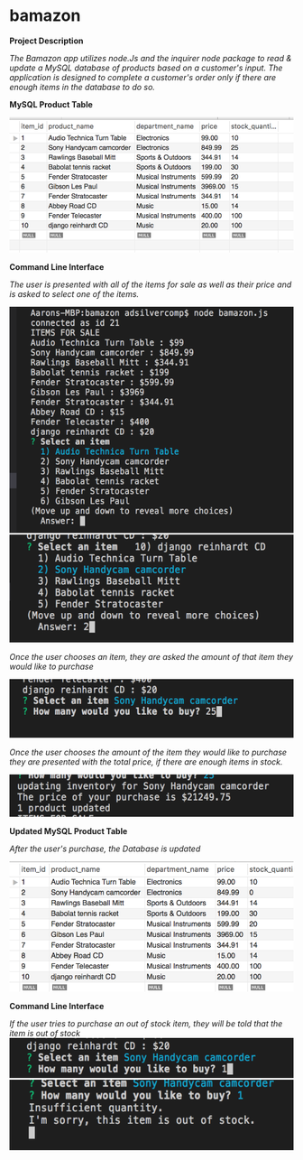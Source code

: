 # bamazon

**Project Description**

*The Bamazon app utilizes node.Js and the inquirer node package to read & update  a MySQL database of products based on a customer's input.*
*The application is designed to complete a customer's order only if there are enough items in the database to do so.*





**MySQL Product Table**

![Image 1 of Product Table](images/productTable1.png)



**Command Line Interface**

*The user is presented with all of the items for sale as well as their price and is asked to select one of the items.*

![Image 1 of initial User Prompt](images/commandLine1.png)
![Image 2 of initial User Prompt](images/commandLine2.png)

*Once the user chooses an item, they are asked the amount of that item they would like to purchase*

![Image of second user prompt](images/commandLine3.png)

*Once the user chooses the amount of the item they would like to purchase they are presented with the total price, if there are enough items in stock.*

![Image of command line displaying the total price](images/commandLine4.png)





**Updated MySQL Product Table**

*After the user's purchase, the Database is updated*

![image 2 of Product Table](images/productTable2.png)





**Command Line Interface**

*If the user tries to purchase an out of stock item, they will be told that the item is out of stock*
![Out of stock image 1](images/commandLine5.png)
![Out of stock image 2](images/commandLine6.png)
